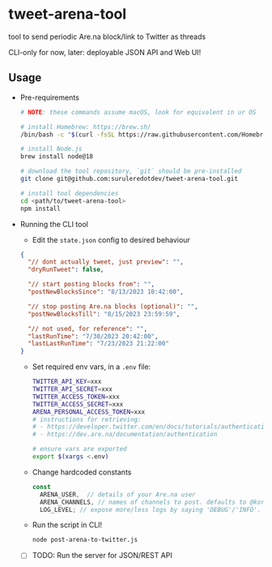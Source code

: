 # tweet-arena-tool

tool to send periodic Are.na block/link to Twitter as threads

CLI-only for now, later: deployable JSON API and Web UI!

## Usage

- Pre-requirements
  ```sh
  # NOTE: these commands assume macOS, look for equivalent in ur OS

  # install Homebrew: https://brew.sh/
  /bin/bash -c "$(curl -fsSL https://raw.githubusercontent.com/Homebrew/install/HEAD/install.sh)"

  # install Node.js
  brew install node@18 

  # download the tool repository, `git` should be pre-installed
  git clone git@github.com:suruleredotdev/tweet-arena-tool.git
  
  # install tool dependencies
  cd <path/to/tweet-arena-tool>
  npm install
  ```

- Running the CLI tool

  - Edit the `state.json` config to desired behaviour
  ```json
  {
    "// dont actually tweet, just preview": "",
    "dryRunTweet": false,

    "// start posting blocks from": "",
    "postNewBlocksSince": "8/13/2023 10:42:00",

    "// stop posting Are.na blocks (optional)": "",
    "postNewBlocksTill": "8/15/2023 23:59:59",

    "// not used, for reference": "",
    "lastRunTime": "7/30/2023 20:42:00",
    "lastLastRunTime": "7/23/2023 21:22:00"
  } 
  ```

  - Set required env vars, in a `.env` file:
      ```sh
      TWITTER_API_KEY=xxx
      TWITTER_API_SECRET=xxx
      TWITTER_ACCESS_TOKEN=xxx
      TWITTER_ACCESS_SECRET=xxx
      ARENA_PERSONAL_ACCESS_TOKEN=xxx
      # instructions for retrieving:
      # - https://developer.twitter.com/en/docs/tutorials/authenticating-with-twitter-api-for-enterprise/authentication-method-overview#oauth1.0a
      # - https://dev.are.na/documentation/authentication

      # ensure vars are exported
      export $(xargs <.env)
      ```

  - Change hardcoded constants
      ```js
      const
        ARENA_USER,  // details of your Are.na user
        ARENA_CHANNELS, // names of channels to post. defaults to @korede-ta's channels TODO: make this dynamic
        LOG_LEVEL; // expose more/less logs by saying 'DEBUG'/'INFO'. defaults to 'ERROR'
      ```

  - Run the script in CLI!
      ```sh
      node post-arena-to-twitter.js
      ```

  - [ ] TODO: Run the server for JSON/REST API
